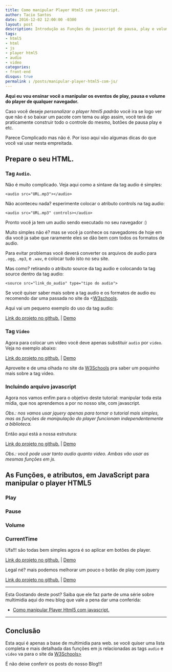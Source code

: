 ```yaml
---
title: Como manipular Player Html5 com javascript.
author: Tacio Santos
date: 2016-12-02 12:00:00 -0300
layout: post
description: Introdução as Funções do javascript de pausa, play e volume do player html5.
tags: 
- html5
- html
- js
- player html5
- audio
- video
categories:
- front-end
disqus: true
permalink : /posts/manipular-player-html5-com-js/
---
```



**Aqui eu vou ensinar você a manipular os eventos de play, pausa e volume do player de qualquer navegador.**

Caso você deseje *personalizar o player html5 padrão* você ira se logo ver que não é so baixar um pacote com tema ou algo assim, você terá de praticamente construir todo o controle do mesmo, botões de pausa play e etc. 

Parece Complicado mas não é. Por isso aqui vão algumas dicas do que você vai usar nesta empreitada.

## Prepare o seu HTML.

### Tag `Audio`.

Não é muito complicado. Veja aqui como a sintaxe da tag audio é simples:

`<audio src="URL.mp3"></audio>`

Não aconteceu nada? esperimente colocar o atributo controls na tag audio:

`<audio src="URL.mp3" controls></audio>`

Pronto você ja tem um audio sendo executado no seu navegador :)

Muito simples não é? mas se você ja conhece os navegadores de hoje em dia você ja sabe que raramente eles se dão bem com todos os formatos de audio.

Para evitar problemas você deverá converter os arquivos de audio para `.ogg`, `.mp3`, e `.wav`, e colocar tudo isto no seu site.

Mas como? retirando o atributo source da tag audio e colocando ta tag source dentro da tag audio:

`<source src="link_do_audio" type="tipo do audio">`

Se você quiser saber mais sobre a tag audio e os formatos de audio eu recomendo dar uma passada no site da <[W3schools](http://www.w3schools.com/html/html5_audio.asp "HTML5 Tag: audio").

Aqui vai um pequeno exemplo do uso da tag audio:

<script src="https://gist.github.com/taciosantosblog/a0ab3e71e3f4fed91f9ba7e838764783.js"></script>
<a href="https://github.com/taciosantosblog/playerHTML5-blog/tree/master/playerHTML5/post1/example1" target="_blank">Link do projeto no github.</a>   |   <a href="../../examples/manipular-player-html5-com-js/playerHTML5/post1/example1/" target="_blank"> Demo </a>

### Tag `Video`

Agora para colocar um video você deve apenas substituir `audio` por `video`. Veja no exemplo abaixo:

<script src="https://gist.github.com/taciosantosblog/fe33eb2aa9a8818082ec23bdfec9df4b.js"></script>
<a href="https://github.com/taciosantosblog/playerHTML5-blog/tree/master/playerHTML5/post1/example2" target="_blank">Link do projeto no github.</a>   |   <a href="../../examples/manipular-player-html5-com-js/playerHTML5/post1/example2/" target='_blank'> Demo </a>

Aproveite e de uma olhada no site da <a href="http://www.w3schools.com/html/html5_video.asp" target="_blank">W3Schools</a> pra saber um poquinho mais sobre a tag video.

### Incluindo arquivo javascript

Agora nos vamos enfim para o objetivo deste tutorial: manipular toda esta mídia, que nos aprendemos a por no nosso site, com javascript.

*Obs.: nos vamos usar jquery apenas para tornar o tutorial mais simples, mas as funções de manipulação do player funcionam independentemente a biblioteca.*

Então aqui está a nossa estrutura:

<script src="https://gist.github.com/taciosantosblog/9f30fcce5d45d35726413b839a392aee.js"></script>
<a href="https://github.com/taciosantosblog/playerHTML5-blog/tree/master/playerHTML5/post1/example3" target="_blank">Link do projeto no github.</a>   |   <a href="../../examples/manipular-player-html5-com-js/playerHTML5/post1/example3/" target='_blank'> Demo </a>

*Obs.: você pode usar tanto audio quanto video. Ambas vão usar as mesmas funções em js.*

## As Funções, e atributos, em JavaScript para manipular o player HTML5

### Play

<script src="https://gist.github.com/taciosantosblog/24e5edcfa24bdabc528a4b771d9beb93.js"></script>

### Pause

<script src="https://gist.github.com/taciosantosblog/d02dc13224337ceac87cb347ff551a12.js"></script>

### Volume

<script src="https://gist.github.com/taciosantosblog/ba585ac032a8fbf10fc4fc8d5555adfb.js"></script>

### CurrentTime

<script src="https://gist.github.com/taciosantosblog/bee9b114e61bba61af92436b8bb79788.js"></script>

Ufa!!! são todas bem simples agora é so aplicar em botões de player.

<script src="https://gist.github.com/taciosantosblog/42756832779ca49f266dd1e4763c6f57.js"></script>
<a href="https://github.com/taciosantosblog/playerHTML5-blog/tree/master/playerHTML5/post1/example4" target="_blank">Link do projeto no github.</a>   |   <a href="../../examples/manipular-player-html5-com-js/playerHTML5/post1/example4/" target='_blank'> Demo </a>

Legal né? mais podemos melhorar um pouco o botão de play com jquery

<script src="https://gist.github.com/taciosantosblog/82c076f278aebf6f2da91e9bdf16d070.js"></script>
<a href="https://github.com/taciosantosblog/playerHTML5-blog/tree/master/playerHTML5/post1/example5" target="_blank">Link do projeto no github.</a>   |   <a href="../../examples/manipular-player-html5-com-js/playerHTML5/post1/example5/" target='_blank'> Demo </a>

****
Esta Gostando deste post? Saiba que ele faz parte de uma série sobre multimidia aqui do meu blog que vale a pena dar uma conferida:

* [Como manipular Player Html5 com javascript.](../manipular-player-html5-com-js/)

****

## Conclusão

Esta aqui é apenas a base de multimidia para web. se você quiser uma lista completa e mais detalhada das funções em js relacionadas as tags `audio` e `video` va para o site da <a href="http://www.w3schools.com/tags/ref_av_dom.asp" target="_blank">W3Schools></a>

É não deixe conferir os posts do nosso Blog!!!

